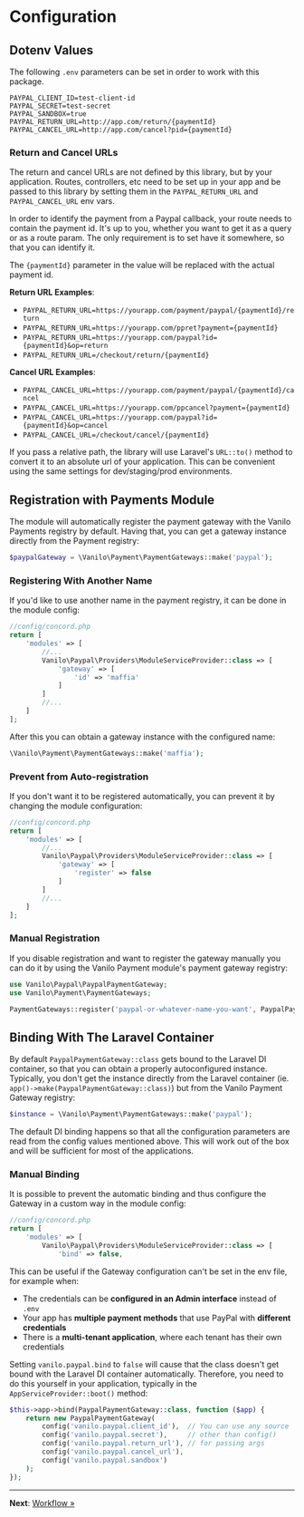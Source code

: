 # Configuration

## Dotenv Values

The following `.env` parameters can be set in order to work with this package.

```dotenv
PAYPAL_CLIENT_ID=test-client-id
PAYPAL_SECRET=test-secret
PAYPAL_SANDBOX=true
PAYPAL_RETURN_URL=http://app.com/return/{paymentId}
PAYPAL_CANCEL_URL=http://app.com/cancel?pid={paymentId}
```

### Return and Cancel URLs

The return and cancel URLs are not defined by this library, but by your
application. Routes, controllers, etc need to be set up in your app and
be passed to this library by setting them in the `PAYPAL_RETURN_URL` and
`PAYPAL_CANCEL_URL` env vars.

In order to identify the payment from a Paypal callback, your route
needs to contain the payment id. It's up to you, whether you want to get
it as a query or as a route param. The only requirement is to set have
it somewhere, so that you can identify it.

The `{paymentId}` parameter in the value will be replaced with the
actual payment id.

**Return URL Examples**:

- `PAYPAL_RETURN_URL=https://yourapp.com/payment/paypal/{paymentId}/return`
- `PAYPAL_RETURN_URL=https://yourapp.com/ppret?payment={paymentId}`
- `PAYPAL_RETURN_URL=https://yourapp.com/paypal?id={paymentId}&op=return`
- `PAYPAL_RETURN_URL=/checkout/return/{paymentId}`

**Cancel URL Examples**:

- `PAYPAL_CANCEL_URL=https://yourapp.com/payment/paypal/{paymentId}/cancel`
- `PAYPAL_CANCEL_URL=https://yourapp.com/ppcancel?payment={paymentId}`
- `PAYPAL_CANCEL_URL=https://yourapp.com/paypal?id={paymentId}&op=cancel`
- `PAYPAL_CANCEL_URL=/checkout/cancel/{paymentId}`

If you pass a relative path, the library will use Laravel's `URL::to()`
method to convert it to an absolute url of your application. This can
be convenient using the same settings for dev/staging/prod environments.

## Registration with Payments Module

The module will automatically register the payment gateway with the Vanilo Payments registry by
default. Having that, you can get a gateway instance directly from the Payment registry:

```php
$paypalGateway = \Vanilo\Payment\PaymentGateways::make('paypal');
```

### Registering With Another Name

If you'd like to use another name in the payment registry, it can be done in the module config:

```php
//config/concord.php
return [
    'modules' => [
        //...
        Vanilo\Paypal\Providers\ModuleServiceProvider::class => [
            'gateway' => [
                'id' => 'maffia'
            ]
        ]
        //...
    ]
];
```

After this you can obtain a gateway instance with the configured name:

```php
\Vanilo\Payment\PaymentGateways::make('maffia');
```

### Prevent from Auto-registration

If you don't want it to be registered automatically, you can prevent it by changing the module
configuration:

```php
//config/concord.php
return [
    'modules' => [
        //...
        Vanilo\Paypal\Providers\ModuleServiceProvider::class => [
            'gateway' => [
                'register' => false
            ]
        ]
        //...
    ]
];
```

### Manual Registration

If you disable registration and want to register the gateway manually you can do it by using the
Vanilo Payment module's payment gateway registry:

```php
use Vanilo\Paypal\PaypalPaymentGateway;
use Vanilo\Payment\PaymentGateways;

PaymentGateways::register('paypal-or-whatever-name-you-want', PaypalPaymentGateway::class);
```

## Binding With The Laravel Container

By default `PaypalPaymentGateway::class` gets bound to the Laravel DI container, so that you can
obtain a properly autoconfigured instance. Typically, you don't get the instance directly from the
Laravel container (ie. `app()->make(PaypalPaymentGateway::class)`) but from the Vanilo Payment
Gateway registry:

```php
$instance = \Vanilo\Payment\PaymentGateways::make('paypal');
```

The default DI binding happens so that all the configuration parameters are read from the config values
mentioned above. This will work out of the box and will be sufficient for most of the applications.

### Manual Binding

It is possible to prevent the automatic binding and thus configure the Gateway in a custom way in
the module config:

```php
//config/concord.php
return [
    'modules' => [
        Vanilo\Paypal\Providers\ModuleServiceProvider::class => [
            'bind' => false,
```

This can be useful if the Gateway configuration can't be set in the env file, for example when:

- The credentials can be **configured in an Admin interface** instead of `.env`
- Your app has **multiple payment methods** that use PayPal with **different credentials**
- There is a **multi-tenant application**, where each tenant has their own credentials

Setting `vanilo.paypal.bind` to `false` will cause that the class doesn't get bound with the
Laravel DI container automatically. Therefore, you need to do this yourself in your application,
typically in the `AppServiceProvider::boot()` method:

```php
$this->app->bind(PaypalPaymentGateway::class, function ($app) {
    return new PaypalPaymentGateway(
        config('vanilo.paypal.client_id'),  // You can use any source
        config('vanilo.paypal.secret'),     // other than config()
        config('vanilo.paypal.return_url'), // for passing args
        config('vanilo.paypal.cancel_url'),
        config('vanilo.paypal.sandbox')
    );
});
```

---

**Next**: [Workflow &raquo;](workflow.md)

